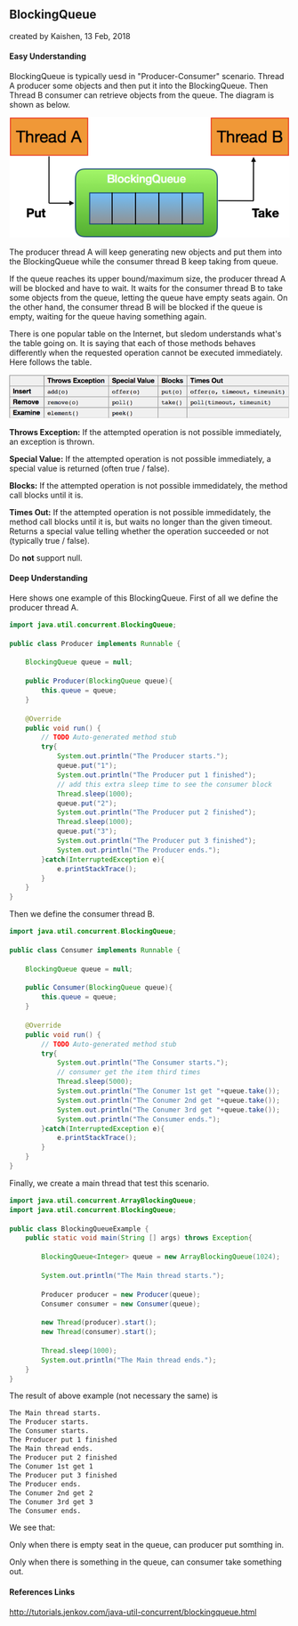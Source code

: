 ## BlockingQueue

created by Kaishen, 13 Feb, 2018

#### Easy Understanding

BlockingQueue is typically uesd in "Producer-Consumer" scenario. Thread A producer some objects and then put it into the BlockingQueue. Then Thread B consumer can retrieve objects from the queue. The diagram is shown as below.

![BlockingQueue](./BlockingQueue.png)

The producer thread A will keep generating new objects and put them into the BlockingQueue while the consumer thread B keep taking from queue. 

If the queue reaches its upper bound/maximum size, the producer thread A will be blocked and have to wait. It waits for the consumer thread B to take some objects from the queue, letting the queue have empty seats again. On the other hand, the consumer thread B will be blocked if the queue is empty, waiting for the queue having something again.

There is one popular table on the Internet, but sledom understands what's the table going on. It is saying that each of those methods behaves differently when the requested operation cannot be executed immediately. Here follows the table.

![BlockingQueueTable](./BlockingQueueTable.png)

**Throws Exception:** If the attempted operation is not possible immediately, an exception is thrown.

**Special Value:** If the attempted operation is not possible immediately, a special value is returned (often true / false).

**Blocks:** If the attempted operation is not possible immedidately, the method call blocks until it is.

**Times Out:** If the attempted operation is not possible immedidately, the method call blocks until it is, but waits no longer than the given timeout. Returns a special value telling whether the operation succeeded or not (typically true / false).

Do **not** support null.

#### Deep Understanding

Here shows one example of this BlockingQueue. First of all we define the producer thread A.

```java
import java.util.concurrent.BlockingQueue;

public class Producer implements Runnable {

	BlockingQueue queue = null;
	
	public Producer(BlockingQueue queue){
		this.queue = queue;
	}
	
	@Override
	public void run() {
		// TODO Auto-generated method stub
		try{
			System.out.println("The Producer starts.");
			queue.put("1");
			System.out.println("The Producer put 1 finished");
			// add this extra sleep time to see the consumer block
			Thread.sleep(1000);
			queue.put("2");
			System.out.println("The Producer put 2 finished");
			Thread.sleep(1000);
			queue.put("3");
			System.out.println("The Producer put 3 finished");
			System.out.println("The Producer ends.");
		}catch(InterruptedException e){
			e.printStackTrace();
		}
	}
}
```

Then we define the consumer thread B.

```java
import java.util.concurrent.BlockingQueue;

public class Consumer implements Runnable {
	
	BlockingQueue queue = null;
	
	public Consumer(BlockingQueue queue){
		this.queue = queue;
	}
	
	@Override
	public void run() {
		// TODO Auto-generated method stub
		try{
			System.out.println("The Consumer starts.");
			// consumer get the item third times
			Thread.sleep(5000);
			System.out.println("The Conumer 1st get "+queue.take());
			System.out.println("The Conumer 2nd get "+queue.take());
			System.out.println("The Conumer 3rd get "+queue.take());
			System.out.println("The Consumer ends.");
		}catch(InterruptedException e){
			e.printStackTrace();
		}
	}
}
```

Finally, we create a main thread that test this scenario.

```java
import java.util.concurrent.ArrayBlockingQueue;
import java.util.concurrent.BlockingQueue;

public class BlockingQueueExample {
	public static void main(String [] args) throws Exception{
		
		BlockingQueue<Integer> queue = new ArrayBlockingQueue(1024);
		
		System.out.println("The Main thread starts.");
		
		Producer producer = new Producer(queue);
		Consumer consumer = new Consumer(queue);
		
		new Thread(producer).start();
		new Thread(consumer).start();
		
		Thread.sleep(1000);
		System.out.println("The Main thread ends.");
	}
}
```

The result of above example (not necessary the same) is

```
The Main thread starts.
The Producer starts.
The Consumer starts.
The Producer put 1 finished
The Main thread ends.
The Producer put 2 finished
The Conumer 1st get 1
The Producer put 3 finished
The Producer ends.
The Conumer 2nd get 2
The Conumer 3rd get 3
The Consumer ends.
```

We see that:

Only when there is empty seat in the queue, can producer put somthing in.

Only when there is something in the queue, can consumer take something out. 

#### References Links

http://tutorials.jenkov.com/java-util-concurrent/blockingqueue.html